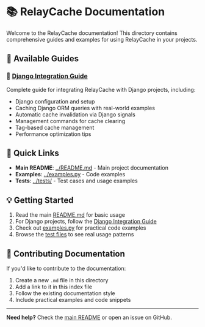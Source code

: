 # 📚 RelayCache Documentation

Welcome to the RelayCache documentation! This directory contains comprehensive guides and examples for using RelayCache in your projects.

## 📖 Available Guides

### 🔧 [Django Integration Guide](DJANGO_INTEGRATION.md)
Complete guide for integrating RelayCache with Django projects, including:
- Django configuration and setup
- Caching Django ORM queries with real-world examples
- Automatic cache invalidation via Django signals
- Management commands for cache clearing
- Tag-based cache management
- Performance optimization tips

## 🚀 Quick Links

- **Main README**: [../README.md](../README.md) - Main project documentation
- **Examples**: [../examples.py](../examples.py) - Code examples
- **Tests**: [../tests/](../tests/) - Test cases and usage examples

## 💡 Getting Started

1. Read the main [README.md](../README.md) for basic usage
2. For Django projects, follow the [Django Integration Guide](DJANGO_INTEGRATION.md)
3. Check out [examples.py](../examples.py) for practical code examples
4. Browse the [test files](../tests/) to see real usage patterns

## 🤝 Contributing Documentation

If you'd like to contribute to the documentation:

1. Create a new `.md` file in this directory
2. Add a link to it in this index file
3. Follow the existing documentation style
4. Include practical examples and code snippets

---

**Need help?** Check the [main README](../README.md) or open an issue on GitHub.
